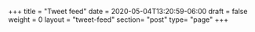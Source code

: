 +++
title = "Tweet feed"
date = 2020-05-04T13:20:59-06:00
draft = false
weight = 0
layout = "tweet-feed"
section= "post"
type= "page"
+++